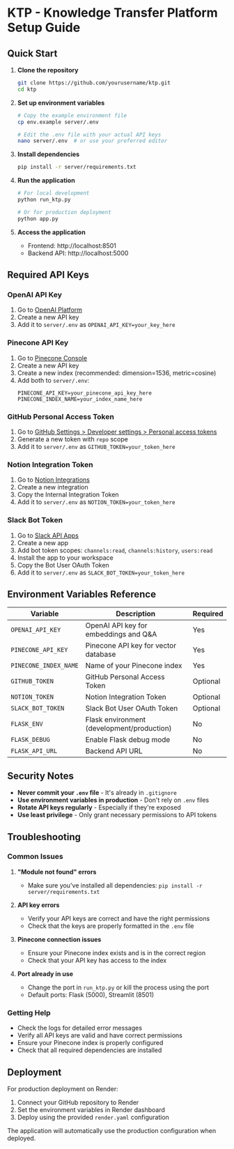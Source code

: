 # KTP - Knowledge Transfer Platform Setup Guide

## Quick Start

1. **Clone the repository**
   ```bash
   git clone https://github.com/yourusername/ktp.git
   cd ktp
   ```

2. **Set up environment variables**
   ```bash
   # Copy the example environment file
   cp env.example server/.env
   
   # Edit the .env file with your actual API keys
   nano server/.env  # or use your preferred editor
   ```

3. **Install dependencies**
   ```bash
   pip install -r server/requirements.txt
   ```

4. **Run the application**
   ```bash
   # For local development
   python run_ktp.py
   
   # Or for production deployment
   python app.py
   ```

5. **Access the application**
   - Frontend: http://localhost:8501
   - Backend API: http://localhost:5000

## Required API Keys

### OpenAI API Key
1. Go to [OpenAI Platform](https://platform.openai.com/api-keys)
2. Create a new API key
3. Add it to `server/.env` as `OPENAI_API_KEY=your_key_here`

### Pinecone API Key
1. Go to [Pinecone Console](https://app.pinecone.io/)
2. Create a new API key
3. Create a new index (recommended: dimension=1536, metric=cosine)
4. Add both to `server/.env`:
   ```
   PINECONE_API_KEY=your_pinecone_api_key_here
   PINECONE_INDEX_NAME=your_index_name_here
   ```

### GitHub Personal Access Token
1. Go to [GitHub Settings > Developer settings > Personal access tokens](https://github.com/settings/tokens)
2. Generate a new token with `repo` scope
3. Add it to `server/.env` as `GITHUB_TOKEN=your_token_here`

### Notion Integration Token
1. Go to [Notion Integrations](https://www.notion.so/my-integrations)
2. Create a new integration
3. Copy the Internal Integration Token
4. Add it to `server/.env` as `NOTION_TOKEN=your_token_here`

### Slack Bot Token
1. Go to [Slack API Apps](https://api.slack.com/apps)
2. Create a new app
3. Add bot token scopes: `channels:read`, `channels:history`, `users:read`
4. Install the app to your workspace
5. Copy the Bot User OAuth Token
6. Add it to `server/.env` as `SLACK_BOT_TOKEN=your_token_here`

## Environment Variables Reference

| Variable | Description | Required |
|----------|-------------|----------|
| `OPENAI_API_KEY` | OpenAI API key for embeddings and Q&A | Yes |
| `PINECONE_API_KEY` | Pinecone API key for vector database | Yes |
| `PINECONE_INDEX_NAME` | Name of your Pinecone index | Yes |
| `GITHUB_TOKEN` | GitHub Personal Access Token | Optional |
| `NOTION_TOKEN` | Notion Integration Token | Optional |
| `SLACK_BOT_TOKEN` | Slack Bot User OAuth Token | Optional |
| `FLASK_ENV` | Flask environment (development/production) | No |
| `FLASK_DEBUG` | Enable Flask debug mode | No |
| `FLASK_API_URL` | Backend API URL | No |

## Security Notes

- **Never commit your `.env` file** - It's already in `.gitignore`
- **Use environment variables in production** - Don't rely on `.env` files
- **Rotate API keys regularly** - Especially if they're exposed
- **Use least privilege** - Only grant necessary permissions to API tokens

## Troubleshooting

### Common Issues

1. **"Module not found" errors**
   - Make sure you've installed all dependencies: `pip install -r server/requirements.txt`

2. **API key errors**
   - Verify your API keys are correct and have the right permissions
   - Check that the keys are properly formatted in the `.env` file

3. **Pinecone connection issues**
   - Ensure your Pinecone index exists and is in the correct region
   - Check that your API key has access to the index

4. **Port already in use**
   - Change the port in `run_ktp.py` or kill the process using the port
   - Default ports: Flask (5000), Streamlit (8501)

### Getting Help

- Check the logs for detailed error messages
- Verify all API keys are valid and have correct permissions
- Ensure your Pinecone index is properly configured
- Check that all required dependencies are installed

## Deployment

For production deployment on Render:

1. Connect your GitHub repository to Render
2. Set the environment variables in Render dashboard
3. Deploy using the provided `render.yaml` configuration

The application will automatically use the production configuration when deployed. 